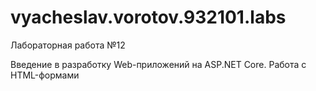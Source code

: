 # vyacheslav.vorotov.932101.labs

Лабораторная работа №12

Введение в разработку Web-приложений на ASP.NET Core. 
Работа с HTML-формами

